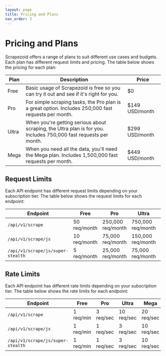 ```yaml
---
layout: page
title: Pricing and Plans
nav_order: 3
---
```


# Pricing and Plans

Scrapezoid offers a range of plans to suit different use cases and budgets. 
Each plan has different request limits and pricing. The table below shows the 
pricing for each plan:

| Plan    | Description | Price |
|---------|----------|-------|
| Free    | Basic usage of Scrapezoid is free so you can try it out and see if it's right for you. | $0    |
| Pro     | For simple scraping tasks, the Pro plan is a great option. Includes 250,000 fast requests per month. | $149 USD/month |
| Ultra   | When you're getting serious about scraping, the Ultra plan is for you. Includes 750,000 fast requests per month. | $299 USD/month |
| Mega    | When you need all the data, you'll need the Mega plan. Includes 1,500,000 fast requests per month. | $449 USD/month |


## Request Limits

Each API endpoint has different request limits depending on your subscription 
tier. The table below shows the request limits for each endpoint:

| Endpoint                          | Free         | Pro        | Ultra      | Mega            |
|-----------------------------------|--------------|------------|------------|-----------------|
| `/api/v1/scrape`                  | 50 req/month | 250,000 req/month | 750,000 req/month | 1,500,000 req/month |
| `/api/v1/scrape/js`               | 10 req/month | 75,000 req/month | 150,000 req/month | 300,000 req/month |
| `/api/v1/scrape/js/super-stealth` | 5 req/month  | 25,000 req/month | 75,000 req/month | 150,000 req/month |

## Rate Limits

Each API endpoint has different rate limits depending on your subscription 
tier. The table below shows the rate limits for each endpoint:

| Endpoint                          | Free      | Pro        | Ultra      | Mega       |
|-----------------------------------|-----------|------------|------------|------------|
| `/api/v1/scrape`                  | 1 req/min | 3 req/sec  | 10 req/sec | 20 req/sec |
| `/api/v1/scrape/js`               | 1 req/min | 1 req/sec  | 3 req/sec  | 10 req/sec |
| `/api/v1/scrape/js/super-stealth` | 1 req/min | 1 req/sec  | 3 req/sec  | 10 req/sec |


